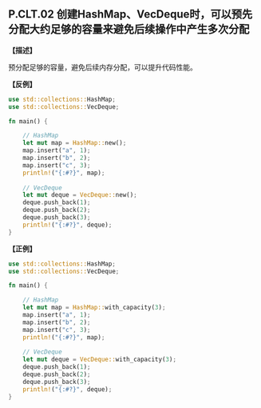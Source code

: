 ## P.CLT.02 创建HashMap、VecDeque时，可以预先分配大约足够的容量来避免后续操作中产生多次分配

**【描述】**

预分配足够的容量，避免后续内存分配，可以提升代码性能。

**【反例】**

```rust
use std::collections::HashMap;
use std::collections::VecDeque;

fn main() {

    // HashMap
    let mut map = HashMap::new();
    map.insert("a", 1);
    map.insert("b", 2);
    map.insert("c", 3);
    println!("{:#?}", map);
    
    // VecDeque
    let mut deque = VecDeque::new();
    deque.push_back(1);
    deque.push_back(2);
    deque.push_back(3);
    println!("{:#?}", deque);
}
```

**【正例】**

```rust
use std::collections::HashMap;
use std::collections::VecDeque;

fn main() {

    // HashMap
    let mut map = HashMap::with_capacity(3);
    map.insert("a", 1);
    map.insert("b", 2);
    map.insert("c", 3);
    println!("{:#?}", map);
    
    // VecDeque
    let mut deque = VecDeque::with_capacity(3);
    deque.push_back(1);
    deque.push_back(2);
    deque.push_back(3);
    println!("{:#?}", deque);
}
```